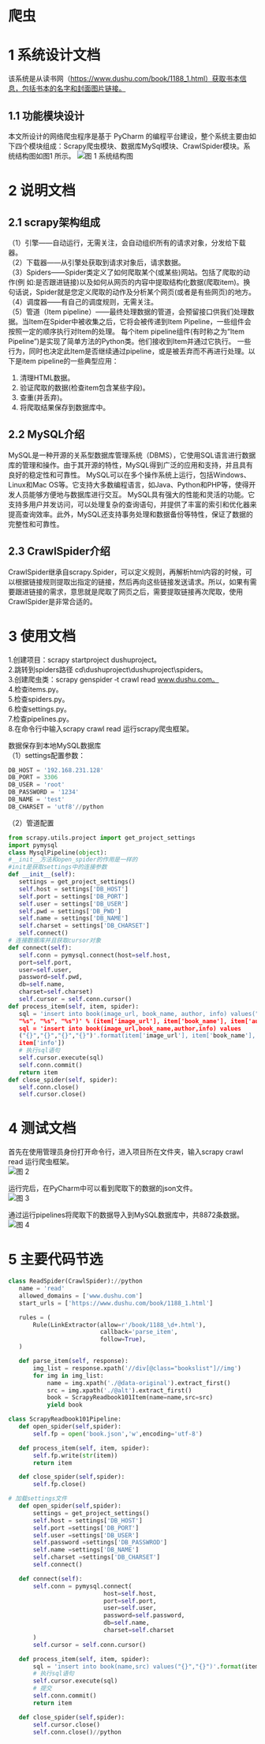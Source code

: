 # 爬虫

# 1 系统设计文档 
   该系统是从读书网（https://www.dushu.com/book/1188_1.html）获取书本信息，包括书本的名字和封面图片链接。 
## 1.1 功能模块设计 
   本文所设计的网络爬虫程序是基于 PyCharm 的编程平台建设，整个系统主要由如下四个模块组成：Scrapy爬虫模块、数据库MySql模块、CrawlSpider模块。系统结构图如图1 所示。
![图 1 系统结构图](https://github.com/nanjingzhuyuxuan/PaChong/blob/main/picture/%E5%9B%BE%E7%89%871.png)


# 2 说明文档
## 2.1 scrapy架构组成 
（1）引擎——自动运行，无需关注，会自动组织所有的请求对象，分发给下载器。   
（2）下载器——从引擎处获取到请求对象后，请求数据。   
（3）Spiders——Spider类定义了如何爬取某个(或某些)网站。包括了爬取的动作(例 
如:是否跟进链接)以及如何从网页的内容中提取结构化数据(爬取item)。换句话说，Spider就是您定义爬取的动作及分析某个网页(或者是有些网页)的地方。   
（4）调度器——有自己的调度规则，无需关注。   
（5）管道（Item pipeline）——最终处理数据的管道，会预留接口供我们处理数据。当Item在Spider中被收集之后，它将会被传递到Item Pipeline，一些组件会按照一定的顺序执行对Item的处理。 
每个item pipeline组件(有时称之为“Item Pipeline”)是实现了简单方法的Python类。他们接收到Item并通过它执行。
一些行为，同时也决定此Item是否继续通过pipeline，或是被丢弃而不再进行处理。以下是item pipeline的一些典型应用：   
1. 清理HTML数据。   
2. 验证爬取的数据(检查item包含某些字段)。   
3. 查重(并丢弃)。   
4. 将爬取结果保存到数据库中。  

## 2.2 MySQL介绍
   MySQL是一种开源的关系型数据库管理系统（DBMS），它使用SQL语言进行数据库的管理和操作。由于其开源的特性，MySQL得到广泛的应用和支持，并且具有良好的稳定性和可靠性。
   MySQL可以在多个操作系统上运行，包括Windows、Linux和Mac OS等。它支持大多数编程语言，如Java、Python和PHP等，使得开发人员能够方便地与数据库进行交互。
   MySQL具有强大的性能和灵活的功能。它支持多用户并发访问，可以处理复杂的查询语句，并提供了丰富的索引和优化器来提高查询效率。此外，MySQL还支持事务处理和数据备份等特性，保证了数据的完整性和可靠性。

## 2.3 CrawlSpider介绍 
   CrawlSpider继承自scrapy.Spider，可以定义规则，再解析html内容的时候，可以根据链接规则提取出指定的链接，然后再向这些链接发送请求。所以，如果有需要跟进链接的需求，意思就是爬取了网页之后，需要提取链接再次爬取，使用CrawlSpider是非常合适的。

# 3 使用文档
1.创建项目：scrapy startproject dushuproject。   
2.跳转到spiders路径 cd\dushuproject\dushuproject\spiders。   
3.创建爬虫类：scrapy genspider ‐t crawl read www.dushu.com。   
4.检查items.py。   
5.检查spiders.py。   
6.检查settings.py。   
7.检查pipelines.py。   
8.在命令行中输入scrapy crawl read 运行scrapy爬虫框架。  

数据保存到本地MySQL数据库   
（1）settings配置参数：   
```python
DB_HOST = '192.168.231.128'   
DB_PORT = 3306   
DB_USER = 'root'   
DB_PASSWORD = '1234'   
DB_NAME = 'test'   
DB_CHARSET = 'utf8'//python
```
（2）管道配置
```python
from scrapy.utils.project import get_project_settings 
import pymysql 
class MysqlPipeline(object): 
#__init__方法和open_spider的作用是一样的
#init是获取settings中的连接参数 
def __init__(self): 
   settings = get_project_settings() 
   self.host = settings['DB_HOST'] 
   self.port = settings['DB_PORT'] 
   self.user = settings['DB_USER'] 
   self.pwd = settings['DB_PWD'] 
   self.name = settings['DB_NAME'] 
   self.charset = settings['DB_CHARSET'] 
   self.connect() 
# 连接数据库并且获取cursor对象 
def connect(self): 
   self.conn = pymysql.connect(host=self.host, 
   port=self.port, 
   user=self.user, 
   password=self.pwd, 
   db=self.name, 
   charset=self.charset) 
   self.cursor = self.conn.cursor() 
def process_item(self, item, spider): 
   sql = 'insert into book(image_url, book_name, author, info) values("%s", 
   "%s", "%s", "%s")' % (item['image_url'], item['book_name'], item['author'], item['info']) 
   sql = 'insert into book(image_url,book_name,author,info) values 
   ("{}","{}","{}","{}")'.format(item['image_url'], item['book_name'], item['author'], 
   item['info']) 
   # 执行sql语句 
   self.cursor.execute(sql) 
   self.conn.commit() 
   return item 
def close_spider(self, spider): 
   self.conn.close() 
   self.cursor.close()
```
# 4 测试文档
   首先在使用管理员身份打开命令行，进入项目所在文件夹，输入scrapy crawl read 运行爬虫框架。  
   ![图 2](https://github.com/nanjingzhuyuxuan/PaChong/blob/main/picture/%E5%9B%BE%E7%89%871.png)

   运行完后，在PyCharm中可以看到爬取下的数据的json文件。  
   ![图 3](https://github.com/nanjingzhuyuxuan/PaChong/blob/main/picture/%E5%9B%BE%E7%89%871.png)


   通过运行pipelines将爬取下的数据导入到MySQL数据库中，共8872条数据。  
   ![图 4](https://github.com/nanjingzhuyuxuan/PaChong/blob/main/picture/%E5%9B%BE%E7%89%871.png)

# 5 主要代码节选
```python
class ReadSpider(CrawlSpider)://python
   name = 'read'
   allowed_domains = ['www.dushu.com']
   start_urls = ['https://www.dushu.com/book/1188_1.html']

   rules = (
       Rule(LinkExtractor(allow=r'/book/1188_\d+.html'),
                          callback='parse_item',
                          follow=True),
   )

   def parse_item(self, response):
       img_list = response.xpath('//div[@class="bookslist"]//img')
       for img in img_list:
           name = img.xpath('./@data-original').extract_first()
           src = img.xpath('./@alt').extract_first()
           book = ScrapyReadbook101Item(name=name,src=src)
           yield book

class ScrapyReadbook101Pipeline:
   def open_spider(self,spider):
       self.fp = open('book.json','w',encoding='utf-8')

   def process_item(self, item, spider):
       self.fp.write(str(item))
       return item

   def close_spider(self,spider):
       self.fp.close()

# 加载settings文件
   def open_spider(self,spider):
       settings = get_project_settings()
       self.host = settings['DB_HOST']
       self.port =settings['DB_PORT']
       self.user =settings['DB_USER']
       self.password =settings['DB_PASSWROD']
       self.name =settings['DB_NAME']
       self.charset =settings['DB_CHARSET']
       self.connect()

   def connect(self):
       self.conn = pymysql.connect(
                           host=self.host,
                           port=self.port,
                           user=self.user,
                           password=self.password,
                           db=self.name,
                           charset=self.charset
       )
       self.cursor = self.conn.cursor()

   def process_item(self, item, spider):
       sql = 'insert into book(name,src) values("{}","{}")'.format(item['name'],item['src'])
       # 执行sql语句
       self.cursor.execute(sql)
       # 提交
       self.conn.commit()
       return item

   def close_spider(self,spider):
       self.cursor.close()
       self.conn.close()//python
     
